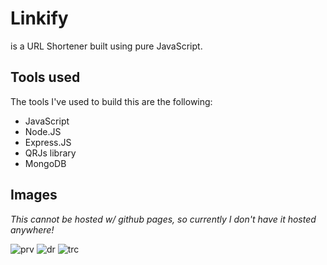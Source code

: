 
# Linkify

is a URL Shortener built using pure JavaScript.


## Tools used

The tools I've used to build this are the following:
- JavaScript
- Node.JS
- Express.JS
- QRJs library
- MongoDB
## Images

*This cannot be hosted w/ github pages, so currently I don't have it hosted anywhere!*

![prv](https://user-images.githubusercontent.com/114313361/222408101-94eb8ef2-7adf-4bfa-8846-328f4b0150cc.png)
![dr](https://user-images.githubusercontent.com/114313361/222408149-89b4117c-f6dc-4740-9367-e0f614a09b5c.png)
![trc](https://user-images.githubusercontent.com/114313361/222408208-5b8dbcf6-3af6-445e-a169-f503bce90dd5.png)
